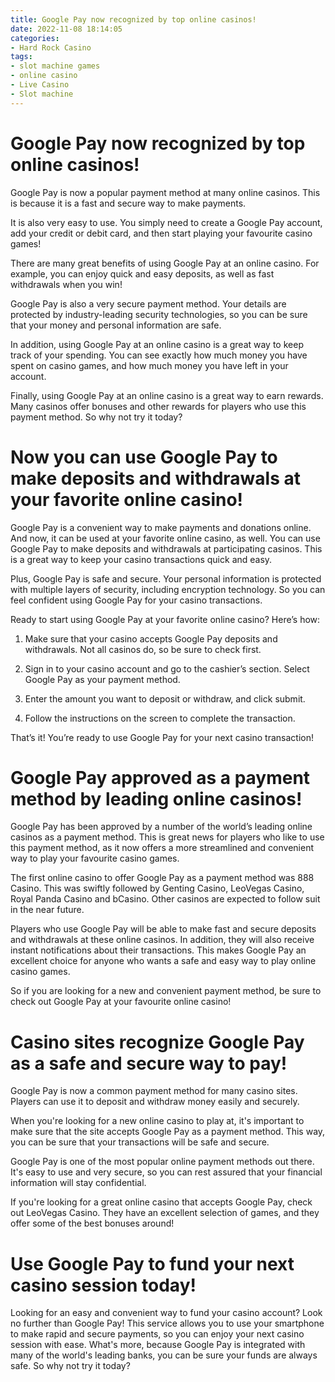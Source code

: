 ```yaml
---
title: Google Pay now recognized by top online casinos!
date: 2022-11-08 18:14:05
categories:
- Hard Rock Casino
tags:
- slot machine games
- online casino
- Live Casino
- Slot machine
---
```



#  Google Pay now recognized by top online casinos!

Google Pay is now a popular payment method at many online casinos. This is because it is a fast and secure way to make payments.

It is also very easy to use. You simply need to create a Google Pay account, add your credit or debit card, and then start playing your favourite casino games!

There are many great benefits of using Google Pay at an online casino. For example, you can enjoy quick and easy deposits, as well as fast withdrawals when you win!

Google Pay is also a very secure payment method. Your details are protected by industry-leading security technologies, so you can be sure that your money and personal information are safe.

In addition, using Google Pay at an online casino is a great way to keep track of your spending. You can see exactly how much money you have spent on casino games, and how much money you have left in your account.

Finally, using Google Pay at an online casino is a great way to earn rewards. Many casinos offer bonuses and other rewards for players who use this payment method. So why not try it today?

#  Now you can use Google Pay to make deposits and withdrawals at your favorite online casino!

Google Pay is a convenient way to make payments and donations online. And now, it can be used at your favorite online casino, as well. You can use Google Pay to make deposits and withdrawals at participating casinos. This is a great way to keep your casino transactions quick and easy.

Plus, Google Pay is safe and secure. Your personal information is protected with multiple layers of security, including encryption technology. So you can feel confident using Google Pay for your casino transactions.

Ready to start using Google Pay at your favorite online casino? Here’s how:

1. Make sure that your casino accepts Google Pay deposits and withdrawals. Not all casinos do, so be sure to check first.

2. Sign in to your casino account and go to the cashier’s section. Select Google Pay as your payment method.

3. Enter the amount you want to deposit or withdraw, and click submit.

4. Follow the instructions on the screen to complete the transaction.

That’s it! You’re ready to use Google Pay for your next casino transaction!

#  Google Pay approved as a payment method by leading online casinos!

Google Pay has been approved by a number of the world’s leading online casinos as a payment method. This is great news for players who like to use this payment method, as it now offers a more streamlined and convenient way to play your favourite casino games.

The first online casino to offer Google Pay as a payment method was 888 Casino. This was swiftly followed by Genting Casino, LeoVegas Casino, Royal Panda Casino and bCasino. Other casinos are expected to follow suit in the near future.

Players who use Google Pay will be able to make fast and secure deposits and withdrawals at these online casinos. In addition, they will also receive instant notifications about their transactions. This makes Google Pay an excellent choice for anyone who wants a safe and easy way to play online casino games.

So if you are looking for a new and convenient payment method, be sure to check out Google Pay at your favourite online casino!

#  Casino sites recognize Google Pay as a safe and secure way to pay!

Google Pay is now a common payment method for many casino sites. Players can use it to deposit and withdraw money easily and securely.

When you're looking for a new online casino to play at, it's important to make sure that the site accepts Google Pay as a payment method. This way, you can be sure that your transactions will be safe and secure.

Google Pay is one of the most popular online payment methods out there. It's easy to use and very secure, so you can rest assured that your financial information will stay confidential.

If you're looking for a great online casino that accepts Google Pay, check out LeoVegas Casino. They have an excellent selection of games, and they offer some of the best bonuses around!

#  Use Google Pay to fund your next casino session today!

Looking for an easy and convenient way to fund your casino account? Look no further than Google Pay! This service allows you to use your smartphone to make rapid and secure payments, so you can enjoy your next casino session with ease. What's more, because Google Pay is integrated with many of the world's leading banks, you can be sure your funds are always safe. So why not try it today?